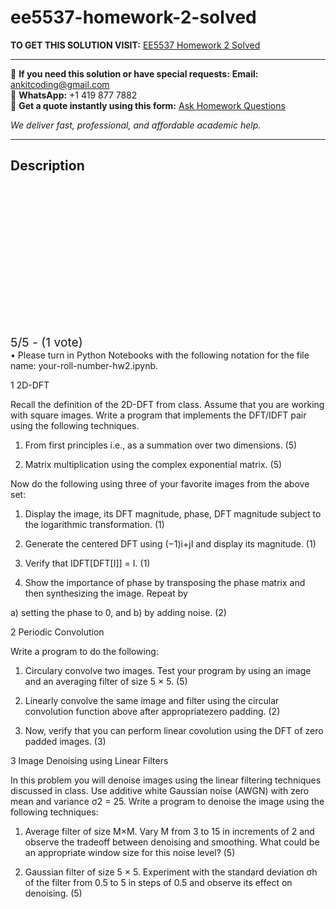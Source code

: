 # ee5537-homework-2-solved
**TO GET THIS SOLUTION VISIT:** [EE5537 Homework 2 Solved](https://www.ankitcodinghub.com/product/ee5537-indian-institute-of-technology-hyderabad-solved-2/)


---

📩 **If you need this solution or have special requests:** **Email:** ankitcoding@gmail.com  
📱 **WhatsApp:** +1 419 877 7882  
📄 **Get a quote instantly using this form:** [Ask Homework Questions](https://www.ankitcodinghub.com/services/ask-homework-questions/)

*We deliver fast, professional, and affordable academic help.*

---

<h2>Description</h2>



<div class="kk-star-ratings kksr-auto kksr-align-center kksr-valign-top" data-payload="{&quot;align&quot;:&quot;center&quot;,&quot;id&quot;:&quot;110016&quot;,&quot;slug&quot;:&quot;default&quot;,&quot;valign&quot;:&quot;top&quot;,&quot;ignore&quot;:&quot;&quot;,&quot;reference&quot;:&quot;auto&quot;,&quot;class&quot;:&quot;&quot;,&quot;count&quot;:&quot;1&quot;,&quot;legendonly&quot;:&quot;&quot;,&quot;readonly&quot;:&quot;&quot;,&quot;score&quot;:&quot;5&quot;,&quot;starsonly&quot;:&quot;&quot;,&quot;best&quot;:&quot;5&quot;,&quot;gap&quot;:&quot;4&quot;,&quot;greet&quot;:&quot;Rate this product&quot;,&quot;legend&quot;:&quot;5\/5 - (1 vote)&quot;,&quot;size&quot;:&quot;24&quot;,&quot;title&quot;:&quot;EE5537 Homework 2 Solved&quot;,&quot;width&quot;:&quot;138&quot;,&quot;_legend&quot;:&quot;{score}\/{best} - ({count} {votes})&quot;,&quot;font_factor&quot;:&quot;1.25&quot;}">

<div class="kksr-stars">

<div class="kksr-stars-inactive">
            <div class="kksr-star" data-star="1" style="padding-right: 4px">


<div class="kksr-icon" style="width: 24px; height: 24px;"></div>
        </div>
            <div class="kksr-star" data-star="2" style="padding-right: 4px">


<div class="kksr-icon" style="width: 24px; height: 24px;"></div>
        </div>
            <div class="kksr-star" data-star="3" style="padding-right: 4px">


<div class="kksr-icon" style="width: 24px; height: 24px;"></div>
        </div>
            <div class="kksr-star" data-star="4" style="padding-right: 4px">


<div class="kksr-icon" style="width: 24px; height: 24px;"></div>
        </div>
            <div class="kksr-star" data-star="5" style="padding-right: 4px">


<div class="kksr-icon" style="width: 24px; height: 24px;"></div>
        </div>
    </div>

<div class="kksr-stars-active" style="width: 138px;">
            <div class="kksr-star" style="padding-right: 4px">


<div class="kksr-icon" style="width: 24px; height: 24px;"></div>
        </div>
            <div class="kksr-star" style="padding-right: 4px">


<div class="kksr-icon" style="width: 24px; height: 24px;"></div>
        </div>
            <div class="kksr-star" style="padding-right: 4px">


<div class="kksr-icon" style="width: 24px; height: 24px;"></div>
        </div>
            <div class="kksr-star" style="padding-right: 4px">


<div class="kksr-icon" style="width: 24px; height: 24px;"></div>
        </div>
            <div class="kksr-star" style="padding-right: 4px">


<div class="kksr-icon" style="width: 24px; height: 24px;"></div>
        </div>
    </div>
</div>


<div class="kksr-legend" style="font-size: 19.2px;">
            5/5 - (1 vote)    </div>
    </div>
• Please turn in Python Notebooks with the following notation for the file name: your-roll-number-hw2.ipynb.

1 2D-DFT

Recall the definition of the 2D-DFT from class. Assume that you are working with square images. Write a program that implements the DFT/IDFT pair using the following techniques.

1. From first principles i.e., as a summation over two dimensions. (5)

2. Matrix multiplication using the complex exponential matrix. (5)

Now do the following using three of your favorite images from the above set:

1. Display the image, its DFT magnitude, phase, DFT magnitude subject to the logarithmic transformation. (1)

2. Generate the centered DFT using (−1)i+jI and display its magnitude. (1)

3. Verify that IDFT[DFT[I]] = I. (1)

4. Show the importance of phase by transposing the phase matrix and then synthesizing the image. Repeat by

a) setting the phase to 0, and b) by adding noise. (2)

2 Periodic Convolution

Write a program to do the following:

1. Circulary convolve two images. Test your program by using an image and an averaging filter of size 5 × 5. (5)

2. Linearly convolve the same image and filter using the circular convolution function above after appropriatezero padding. (2)

3. Now, verify that you can perform linear covolution using the DFT of zero padded images. (3)

3 Image Denoising using Linear Filters

In this problem you will denoise images using the linear filtering techniques discussed in class. Use additive white Gaussian noise (AWGN) with zero mean and variance σ2 = 25. Write a program to denoise the image using the following techniques:

1. Average filter of size M×M. Vary M from 3 to 15 in increments of 2 and observe the tradeoff between denoising and smoothing. What could be an appropriate window size for this noise level? (5)

2. Gaussian filter of size 5 × 5. Experiment with the standard deviation σh of the filter from 0.5 to 5 in steps of 0.5 and observe its effect on denoising. (5)

